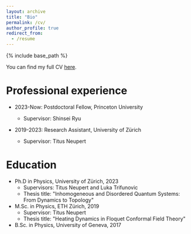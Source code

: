 ```yaml
---
layout: archive
title: "Bio"
permalink: /cv/
author_profile: true
redirect_from:
  - /resume
---
```


{% include base_path %}

You can find my full CV <a href="https://bastienlapierre.github.io/CV.pdf" target="_blank">here</a>.

Professional experience
======
* 2023-Now: Postdoctoral Fellow, Princeton University
  * Supervisor: Shinsei Ryu
 
* 2019-2023: Research Assistant, University of Zürich
  * Supervisor: Titus Neupert

Education
======
* Ph.D in Physics, University of Zürich, 2023
  * Supervisors: Titus Neupert and Luka Trifunovic
  * Thesis title: "Inhomogeneous and Disordered Quantum Systems: From Dynamics to Topology"
* M.Sc. in Physics, ETH Zürich, 2019
  * Supervisor: Titus Neupert
  * Thesis title: "Heating Dynamics in Floquet Conformal Field Theory"
* B.Sc. in Physics, University of Geneva, 2017




